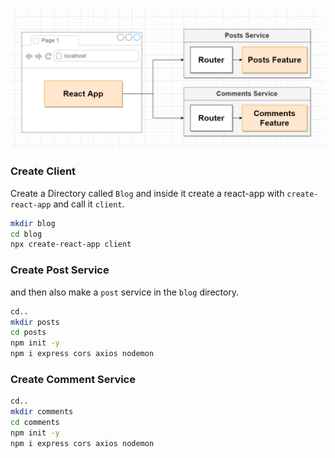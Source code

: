 ![Project setup](/doc_assets/screenshots/project-setup/06.png)

### Create Client
Create a Directory called `Blog` and inside it create a react-app with `create-react-app` and call it `client`.
<br />

```bash
mkdir blog
cd blog
npx create-react-app client
```

### Create Post Service
and then also make a `post` service in the `blog` directory. 
<br />

```bash
cd..
mkdir posts
cd posts
npm init -y
npm i express cors axios nodemon
```
### Create Comment Service
```bash
cd..
mkdir comments
cd comments
npm init -y
npm i express cors axios nodemon
```
